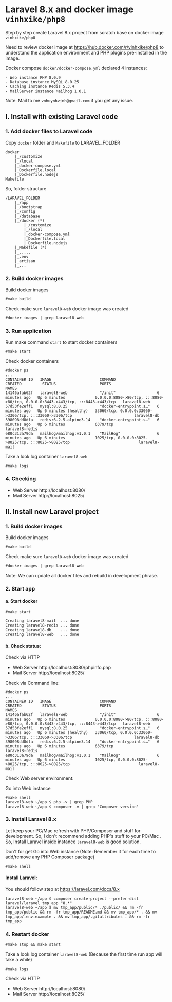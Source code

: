 # Laravel 8.x and docker image `vinhxike/php8`

Step by step create Laravel 8.x project from scratch base on docker image `vinhxike/php8`

Need to review docker image at https://hub.docker.com/r/vinhxike/php8 to understand the application environment and PHP plugins pre-installed in the image.

Docker compose `docker/docker-compose.yml` declared 4 instances:

    - Web instance PHP 8.0.9
    - Database instance MySQL 8.0.25
    - Caching instance Redis 5.3.4
    - MailServer instance Mailhog 1.0.1

Note: Mail to me `vohuynhvinh@gmail.com` if you get any issue.

## I. Install with existing Laravel code

### 1. Add docker files to Laravel code

Copy `docker` folder and `Makefile` to LARAVEL_FOLDER

    docker
        |_/customize
        |_/local
        |_docker-compose.yml
        |_Dockerfile.local
        |_Dockerfile.nodejs
    Makefile

So, folder structure

    /LARAVEL_FOLDER
        |_/app 
        |_/bootstrap
        |_/config
        |_/database
        |_/docker (*)
            |_/customize
            |_/local
            |_docker-compose.yml
            |_Dockerfile.local
            |_Dockerfile.nodejs
        |_Makefile (*)
        |_.....
        |_.env
        |_artisan
        |_...


### 2. Build docker images

Build docker images

    #make build

Check make sure `laravel8-web` docker image was created

    #docker images | grep laravel8-web

### 3. Run application

Run make command `start` to start docker containers

    #make start

Check docker containers

    #docker ps
    ...
    CONTAINER ID   IMAGE                     COMMAND                  CREATED         STATUS                   PORTS                                                                            NAMES
    14146afab62f   laravel8-web              "/init"                  6 minutes ago   Up 6 minutes             0.0.0.0:8080->80/tcp, :::8080->80/tcp, 0.0.0.0:8443->443/tcp, :::8443->443/tcp   laravel8-web
    57d53fe2eff1   mysql:8.0.25              "docker-entrypoint.s…"   6 minutes ago   Up 6 minutes (healthy)   33060/tcp, 0.0.0.0:33060->3306/tcp, :::33060->3306/tcp                           laravel8-db
    398098dd8dfa   redis:6.2.5-alpine3.14    "docker-entrypoint.s…"   6 minutes ago   Up 6 minutes             6379/tcp                                                                         laravel8-redis
    e80c313a79da   mailhog/mailhog:v1.0.1    "MailHog"                6 minutes ago   Up 6 minutes             1025/tcp, 0.0.0.0:8025->8025/tcp, :::8025->8025/tcp                              laravel8-mail

Take a look log container `laravel8-web`

    #make logs

### 4. Checking

- Web Server http://localhost:8080/
- Mail Server http://localhost:8025/

## II. Install new Laravel project

### 1. Build docker images

Build docker images

    #make build

Check make sure `laravel8-web` docker image was created

    #docker images | grep laravel8-web

Note: We can update all docker files and rebuild in development phrase.

### 2. Start app
#### a. Start docker

    #make start

    Creating laravel8-mail  ... done
    Creating laravel8-redis ... done
    Creating laravel8-db    ... done
    Creating laravel8-web   ... done


#### b. Check status:
Check via HTTP

- Web Server http://localhost:8080/phpinfo.php
- Mail Server http://localhost:8025/

Check via Command line:

    #docker ps
    ...
    CONTAINER ID   IMAGE                     COMMAND                  CREATED         STATUS                   PORTS                                                                            NAMES
    14146afab62f   laravel8-web              "/init"                  6 minutes ago   Up 6 minutes             0.0.0.0:8080->80/tcp, :::8080->80/tcp, 0.0.0.0:8443->443/tcp, :::8443->443/tcp   laravel8-web
    57d53fe2eff1   mysql:8.0.25              "docker-entrypoint.s…"   6 minutes ago   Up 6 minutes (healthy)   33060/tcp, 0.0.0.0:33060->3306/tcp, :::33060->3306/tcp                           laravel8-db
    398098dd8dfa   redis:6.2.5-alpine3.14    "docker-entrypoint.s…"   6 minutes ago   Up 6 minutes             6379/tcp                                                                         laravel8-redis
    e80c313a79da   mailhog/mailhog:v1.0.1    "MailHog"                6 minutes ago   Up 6 minutes             1025/tcp, 0.0.0.0:8025->8025/tcp, :::8025->8025/tcp                              laravel8-mail

Check Web server environment:

Go into Web instance

    #make shell
    laravel8-web ~/app $ php -v | grep PHP
    laravel8-web ~/app $ composer -v | grep 'Composer version'

### 3. Install Laravel 8.x

Let keep your PC/Mac refresh with PHP/Composer and stuff for development. So, I don't recommend adding PHP's stuff to your PC/Mac
. So, Install Laravel inside instance `laravel8-web` is good solution.

Don't for get Go into Web instance (Note: Remember it for each time to add/remove any PHP Composer package)

    #make shell

#### Install Laravel:

You should follow step at https://laravel.com/docs/8.x

    laravel8-web ~/app $ composer create-project --prefer-dist laravel/laravel tmp_app "8.*"
    laravel8-web ~/app $ mv tmp_app/public/* ./public/ && rm -fr tmp_app/public && rm -fr tmp_app/README.md && mv tmp_app/* . && mv tmp_app/.env.example . && mv tmp_app/.gitattributes . && rm -fr tmp_app

### 4. Restart docker

    #make stop && make start

Take a look log container `laravel8-web` (Because the first time run app will take a while)

    #make logs

Check via HTTP

- Web Server http://localhost:8080/
- Mail Server http://localhost:8025/
